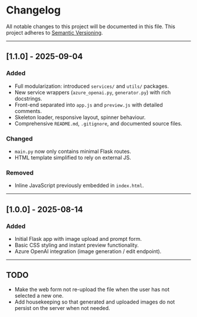 # Changelog

All notable changes to this project will be documented in this file.
This project adheres to [Semantic Versioning](https://semver.org/).

---

## [1.1.0] - 2025-09-04
### Added
- Full modularization: introduced `services/` and `utils/` packages.
- New service wrappers (`azure_openai.py`, `generator.py`) with rich docstrings.
- Front-end separated into `app.js` and `preview.js` with detailed comments.
- Skeleton loader, responsive layout, spinner behaviour.
- Comprehensive `README.md`, `.gitignore`, and documented source files.

### Changed
- `main.py` now only contains minimal Flask routes.
- HTML template simplified to rely on external JS.

### Removed
- Inline JavaScript previously embedded in `index.html`.

---

## [1.0.0] - 2025-08-14
### Added
- Initial Flask app with image upload and prompt form.
- Basic CSS styling and instant preview functionality.
- Azure OpenAI integration (image generation / edit endpoint).

---

## TODO
- Make the web form not re-upload the file when the user has not selected a new one.
- Add housekeeping so that generated and uploaded images do not persist on the server when not needed.
